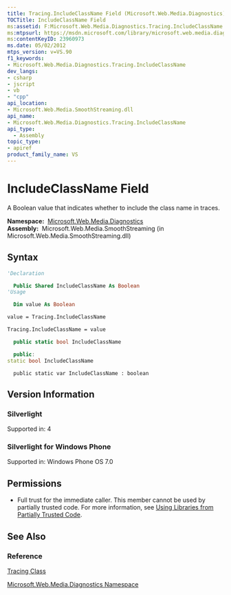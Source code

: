 ```yaml
---
title: Tracing.IncludeClassName Field (Microsoft.Web.Media.Diagnostics)
TOCTitle: IncludeClassName Field
ms:assetid: F:Microsoft.Web.Media.Diagnostics.Tracing.IncludeClassName
ms:mtpsurl: https://msdn.microsoft.com/library/microsoft.web.media.diagnostics.tracing.includeclassname(v=VS.90)
ms:contentKeyID: 23960973
ms.date: 05/02/2012
mtps_version: v=VS.90
f1_keywords:
- Microsoft.Web.Media.Diagnostics.Tracing.IncludeClassName
dev_langs:
- csharp
- jscript
- vb
- "cpp"
api_location:
- Microsoft.Web.Media.SmoothStreaming.dll
api_name:
- Microsoft.Web.Media.Diagnostics.Tracing.IncludeClassName
api_type:
  - Assembly
topic_type:
- apiref
product_family_name: VS
---
```


# IncludeClassName Field

A Boolean value that indicates whether to include the class name in traces.

**Namespace:**  [Microsoft.Web.Media.Diagnostics](microsoft-web-media-diagnostics-namespace_1.md)  
**Assembly:**  Microsoft.Web.Media.SmoothStreaming (in Microsoft.Web.Media.SmoothStreaming.dll)

## Syntax

```vb
'Declaration

  Public Shared IncludeClassName As Boolean
'Usage

  Dim value As Boolean

value = Tracing.IncludeClassName

Tracing.IncludeClassName = value
```

```csharp
  public static bool IncludeClassName
```

```cpp
  public:
static bool IncludeClassName
```

```jscript
  public static var IncludeClassName : boolean
```

## Version Information

### Silverlight

Supported in: 4  

### Silverlight for Windows Phone

Supported in: Windows Phone OS 7.0  

## Permissions

  - Full trust for the immediate caller. This member cannot be used by partially trusted code. For more information, see [Using Libraries from Partially Trusted Code](https://msdn.microsoft.com/library/8skskf63).

## See Also

### Reference

[Tracing Class](tracing-class-microsoft-web-media-diagnostics_1.md)

[Microsoft.Web.Media.Diagnostics Namespace](microsoft-web-media-diagnostics-namespace_1.md)

